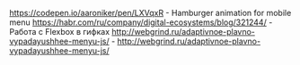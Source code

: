 https://codepen.io/aaroniker/pen/LXVqxR - Hamburger animation for mobile menu
https://habr.com/ru/company/digital-ecosystems/blog/321244/ - Работа с Flexbox в гифках
http://webgrind.ru/adaptivnoe-plavno-vypadayushhee-menyu-js/ - http://webgrind.ru/adaptivnoe-plavno-vypadayushhee-menyu-js/
